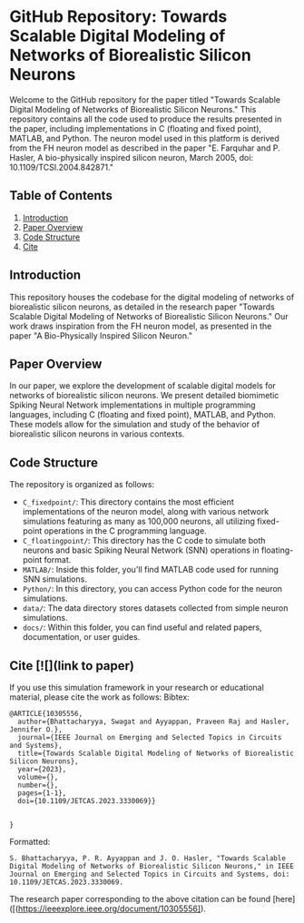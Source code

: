 # GitHub Repository: Towards Scalable Digital Modeling of Networks of Biorealistic Silicon Neurons

Welcome to the GitHub repository for the paper titled "Towards Scalable Digital Modeling of Networks of Biorealistic Silicon Neurons." This repository contains all the code used to produce the results presented in the paper, including implementations in C (floating and fixed point), MATLAB, and Python. The neuron model used in this platform is derived from the FH neuron model as described in the paper "E. Farquhar and P. Hasler, A bio-physically inspired silicon neuron, March 2005, doi: 10.1109/TCSI.2004.842871."

## Table of Contents

1. [Introduction](#introduction)
2. [Paper Overview](#paper-overview)
3. [Code Structure](#code-structure)
4. [Cite](#license)

## Introduction

This repository houses the codebase for the digital modeling of networks of biorealistic silicon neurons, as detailed in the research paper "Towards Scalable Digital Modeling of Networks of Biorealistic Silicon Neurons." Our work draws inspiration from the FH neuron model, as presented in the paper "A Bio-Physically Inspired Silicon Neuron."

## Paper Overview

In our paper, we explore the development of scalable digital models for networks of biorealistic silicon neurons. We present detailed biomimetic Spiking Neural Network implementations in multiple programming languages, including C (floating and fixed point), MATLAB, and Python. These models allow for the simulation and study of the behavior of biorealistic silicon neurons in various contexts.

## Code Structure

The repository is organized as follows:

- `C_fixedpoint/`: This directory contains the most efficient implementations of the neuron model, along with various network simulations featuring as many as 100,000 neurons, all utilizing fixed-point operations in the C programming language.
- `C_floatingpoint/`: This directory has the C code  to simulate both neurons and basic Spiking Neural Network (SNN) operations in floating-point format.
- `MATLAB/`: Inside this folder, you'll find MATLAB code used for running SNN simulations.
- `Python/`: In this directory, you can access Python code for the neuron simulations. 
- `data/`: The data directory stores datasets collected from simple neuron simulations.
- `docs/`: Within this folder, you can find useful and related papers, documentation, or user guides.


## Cite [![](link to paper) 

If you use this simulation framework in your research or educational material, please cite the work as follows: 
Bibtex:
```
@ARTICLE{10305556,
  author={Bhattacharyya, Swagat and Ayyappan, Praveen Raj and Hasler, Jennifer O.},
  journal={IEEE Journal on Emerging and Selected Topics in Circuits and Systems}, 
  title={Towards Scalable Digital Modeling of Networks of Biorealistic Silicon Neurons}, 
  year={2023},
  volume={},
  number={},
  pages={1-1},
  doi={10.1109/JETCAS.2023.3330069}}


}
```

Formatted:
```
S. Bhattacharyya, P. R. Ayyappan and J. O. Hasler, "Towards Scalable Digital Modeling of Networks of Biorealistic Silicon Neurons," in IEEE Journal on Emerging and Selected Topics in Circuits and Systems, doi: 10.1109/JETCAS.2023.3330069.
``` 
The research paper corresponding to the above citation can be found [here]([(https://ieeexplore.ieee.org/document/10305556]).
